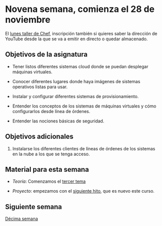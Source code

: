 # Novena semana, comienza el 28 de noviembre

El
[lunes taller de Chef](https://www.meetup.com/es-ES/Granada-Geek/events/256628845/),
inscripción también si quieres saber la dirección de YouTube desde la
que se va a emitir en directo o quedar almacenado.

## Objetivos de la asignatura

* Tener listos diferentes sistemas cloud donde se puedan desplegar máquinas
  virtuales.

* Conocer diferentes lugares donde haya imágenes de sistemas
  operativos listas para usar.

* Instalar y configurar diferentes sistemas de provisionamiento.

* Entender los conceptos de los sistemas de máquinas virtuales y cómo
  configurarlos desde línea de órdenes.
* Entender las nociones básicas de seguridad.

## Objetivos adicionales

1. Instalarse los diferentes clientes de líneas de órdenes de los
   sistemas en la nube a los que se tenga acceso.



## Material para esta semana

* *Teoría*: Comenzamos
  el
  [tercer tema](http://jj.github.io/CC/documentos/temas/Automatizando_cloud)

* *Proyecto*: empezamos con el
  [siguiente hito](http://jj.github.io/CC/documentos/proyecto/4.nube-CLI),
  que es nuevo este curso.

## Siguiente semana

[Décima semana](10-semana)
